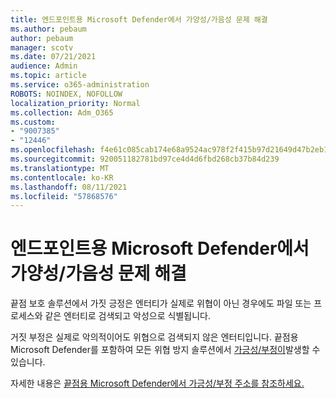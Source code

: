 ```yaml
---
title: 엔드포인트용 Microsoft Defender에서 가양성/가음성 문제 해결
ms.author: pebaum
author: pebaum
manager: scotv
ms.date: 07/21/2021
audience: Admin
ms.topic: article
ms.service: o365-administration
ROBOTS: NOINDEX, NOFOLLOW
localization_priority: Normal
ms.collection: Adm_O365
ms.custom:
- "9007385"
- "12446"
ms.openlocfilehash: f4e61c085cab174e68a9524ac978f2f415b97d21649d47b2eb16f24abe83f828
ms.sourcegitcommit: 920051182781bd97ce4d4d6fbd268cb37b84d239
ms.translationtype: MT
ms.contentlocale: ko-KR
ms.lasthandoff: 08/11/2021
ms.locfileid: "57868576"
---
```

# <a name="address-false-positivesnegatives-in-microsoft-defender-for-endpoint"></a>엔드포인트용 Microsoft Defender에서 가양성/가음성 문제 해결

끝점 보호 솔루션에서 가짓 긍정은 엔터티가 실제로 위협이 아닌 경우에도 파일 또는 프로세스와 같은 엔터티로 검색되고 악성으로 식별됩니다. 

거짓 부정은 실제로 악의적이어도 위협으로 검색되지 않은 엔터티입니다. 끝점용 Microsoft Defender를 포함하여 모든 위협 방지 솔루션에서 [가긍성/부정이](https://docs.microsoft.com/microsoft-365/security/defender-endpoint/microsoft-defender-endpoint)발생할 수 있습니다.

자세한 내용은 [끝점용 Microsoft Defender에서 가긍성/부정 주소를 참조하세요.](https://docs.microsoft.com/microsoft-365/security/defender-endpoint/defender-endpoint-false-positives-negatives)
